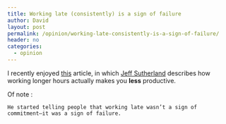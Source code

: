 ```yaml
---
title: Working late (consistently) is a sign of failure
author: David
layout: post
permalink: /opinion/working-late-consistently-is-a-sign-of-failure/
header: no
categories:
  - opinion
---
```

I recently enjoyed [this][1] article, in which [Jeff Sutherland][2] describes how working longer hours actually makes you **less** productive.

Of note :

    He started telling people that working late wasn’t a sign of commitment—it was a sign of failure.

 [1]: http://www.slate.com/articles/business/productivity/2014/10/get_more_done_by_working_fewer_hours_shorter_days_are_more_productive.html
 [2]: http://www.slate.com/authors.jeff_sutherland.html
